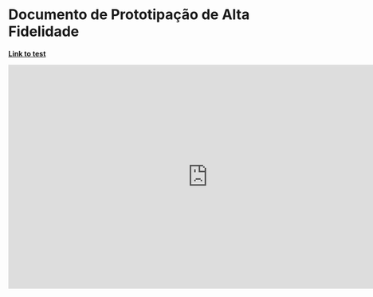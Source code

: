 # Documento de Prototipação de Alta Fidelidade

**[Link to test](https://www.figma.com/proto/InvRd6TLwMWdsIdz5ieEgm23/HubCare-Prototype?node-id=0%3A1&scaling=min-zoom)**

<iframe style="border: none;" width="800" height="450" src="https://www.figma.com/embed?embed_host=share&url=https%3A%2F%2Fwww.figma.com%2Ffile%2FInvRd6TLwMWdsIdz5ieEgm23%2FHubCare-Prototype%3Fnode-id%3D0%253A1" allowfullscreen></iframe>